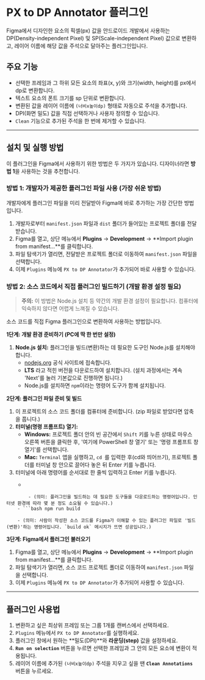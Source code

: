 # PX to DP Annotator 플러그인

Figma에서 디자인한 요소의 픽셀(px) 값을 안드로이드 개발에서 사용하는 DP(Density-independent Pixel) 및 SP(Scale-independent Pixel) 값으로 변환하고, 레이어 이름에 해당 값을 주석으로 달아주는 플러그인입니다.

## 주요 기능

- 선택한 프레임과 그 하위 모든 요소의 좌표(x, y)와 크기(width, height)를 px에서 dp로 변환합니다.
- 텍스트 요소의 폰트 크기를 sp 단위로 변환합니다.
- 변환된 값을 레이어 이름에 `(너비x높이dp)` 형태로 자동으로 주석을 추가합니다.
- DPI(화면 밀도) 값을 직접 선택하거나 사용자 정의할 수 있습니다.
- `Clean` 기능으로 추가된 주석을 한 번에 제거할 수 있습니다.

---

## 설치 및 실행 방법

이 플러그인을 Figma에서 사용하기 위한 방법은 두 가지가 있습니다. 디자이너라면 **방법 1**을 사용하는 것을 추천합니다.

### 방법 1: 개발자가 제공한 플러그인 파일 사용 (가장 쉬운 방법)

개발자에게 플러그인 파일을 미리 전달받아 Figma에 바로 추가하는 가장 간단한 방법입니다.

1. 개발자로부터 `manifest.json` 파일과 `dist` 폴더가 들어있는 프로젝트 폴더를 전달받습니다.
2. Figma를 열고, 상단 메뉴에서 **Plugins** → **Development** → **Import plugin from manifest...**를 클릭합니다.
3. 파일 탐색기가 열리면, 전달받은 프로젝트 폴더로 이동하여 `manifest.json` 파일을 선택합니다.
4. 이제 `Plugins` 메뉴에 `PX to DP Annotator`가 추가되어 바로 사용할 수 있습니다.

### 방법 2: 소스 코드에서 직접 플러그인 빌드하기 (개발 환경 설정 필요)

> **주의:** 이 방법은 Node.js 설치 등 약간의 개발 환경 설정이 필요합니다. 컴퓨터에 익숙하지 않다면 어렵게 느껴질 수 있습니다.

소스 코드를 직접 Figma 플러그인으로 변환하여 사용하는 방법입니다.

**1단계: 개발 환경 준비하기 (PC에 딱 한 번만 설정)**

1. **Node.js 설치:** 플러그인을 빌드(변환)하는 데 필요한 도구인 Node.js를 설치해야 합니다.
    - [nodejs.org](https://nodejs.org/) 공식 사이트에 접속합니다.
    - **LTS** 라고 적힌 버전을 다운로드하여 설치합니다. (설치 과정에서는 계속 'Next'를 눌러 기본값으로 진행하면 됩니다.)
    - Node.js를 설치하면 `npm`이라는 명령어 도구가 함께 설치됩니다.

**2단계: 플러그인 파일 준비 및 빌드**

1. 이 프로젝트의 소스 코드 폴더를 컴퓨터에 준비합니다. (zip 파일로 받았다면 압축을 풉니다.)
2. **터미널(명령 프롬프트) 열기:**
    - **Windows:** 프로젝트 폴더 안의 빈 공간에서 `Shift` 키를 누른 상태로 마우스 오른쪽 버튼을 클릭한 후, '여기에 PowerShell 창 열기' 또는 '명령 프롬프트 창 열기'를 선택합니다.
    - **Mac:** `Terminal` 앱을 실행하고, `cd `를 입력한 후(cd와 띄어쓰기), 프로젝트 폴더를 터미널 창 안으로 끌어다 놓은 뒤 Enter 키를 누릅니다.
3. 터미널에 아래 명령어를 순서대로 한 줄씩 입력하고 Enter 키를 누릅니다.
    - ```bash npm install

```
        - (의미: 플러그인을 빌드하는 데 필요한 도구들을 다운로드하는 명령어입니다. 인터넷 환경에 따라 몇 분 정도 소요될 수 있습니다.)
    - ```bash npm run build

```
        - (의미: 사람이 작성한 소스 코드를 Figma가 이해할 수 있는 플러그인 파일로 '빌드(변환)'하는 명령어입니다. `build ok` 메시지가 뜨면 성공입니다.)

**3단계: Figma에서 플러그인 불러오기**

1. Figma를 열고, 상단 메뉴에서 **Plugins** → **Development** → **Import plugin from manifest...**를 클릭합니다.
2. 파일 탐색기가 열리면, 소스 코드 프로젝트 폴더로 이동하여 `manifest.json` 파일을 선택합니다.
3. 이제 `Plugins` 메뉴에 `PX to DP Annotator`가 추가되어 사용할 수 있습니다.

---

## 플러그인 사용법

1. 변환하고 싶은 최상위 프레임 또는 그룹 1개를 캔버스에서 선택하세요.
2. `Plugins` 메뉴에서 `PX to DP Annotator`를 실행하세요.
3. 플러그인 창에서 원하는 **밀도(DPI)**와 **라운딩(step)** 값을 설정하세요.
4. **`Run on selection`** 버튼을 누르면 선택한 프레임과 그 안의 모든 요소에 변환이 적용됩니다.
5. 레이어 이름에 추가된 `(너비x높이dp)` 주석을 지우고 싶을 땐 **`Clean Annotations`** 버튼을 누르세요.
